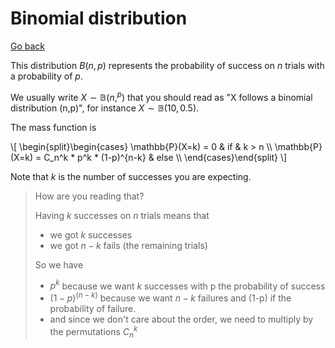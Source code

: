 # Binomial distribution

[Go back](..)

This distribution $B(n,p)$ represents the probability
of success on $n$ trials with a probability of $p$.

We usually write $X \sim \mathbb{B}(n, ^p)$
that you should read as
"X follows a binomial distribution (n,p)",
for instance $X \sim \mathbb{B}(10, 0.5)$.

The mass function is

<div>
\[
\begin{split}\begin{cases}
\mathbb{P}(X=k) = 0 & if & k > n  \\
\mathbb{P}(X=k) =  C_n^k * p^k * (1-p)^{n-k}  & else  \\
\end{cases}\end{split}
\]
</div>

Note that $k$ is the number of successes you are
expecting.

> How are you reading that?
> 
> Having $k$ successes on $n$ trials means that
> 
> * we got $k$ successes
> * we got $n-k$ fails (the remaining trials)
> 
> So we have
> 
> * $p^k$ because we want $k$ successes with
> p the probability of success
> * $(1-p)^(n-k)$ because we want $n-k$ failures
> and (1-p) if the probability of failure.
> * and since we don't care about the order, we need
> to multiply by the permutations $C_n^k$